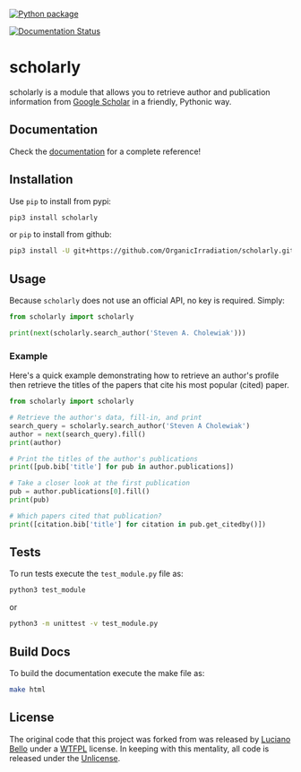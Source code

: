 [![Python package](https://https://github.com/scholarly-python-package/scholarly/workflows/Python%20package/badge.svg?branch=master)](https://https://github.com/scholarly-python-package/scholarly/actions?query=branch%3Amaster)

[![Documentation Status](https://readthedocs.org/projects/scholarly/badge/?version=latest)](https://scholarly.readthedocs.io/en/latest/?badge=latest)


# scholarly
scholarly is a module that allows you to retrieve author and publication information from [Google Scholar](https://scholar.google.com) in a friendly, Pythonic way.

## Documentation

Check the [documentation](https://scholarly.readthedocs.io/en/latest/?badge=latest) for a complete reference!

## Installation
Use `pip` to install from pypi:

```bash
pip3 install scholarly
```

or `pip` to install from github:

```bash
pip3 install -U git+https://github.com/OrganicIrradiation/scholarly.git
```


## Usage
Because `scholarly` does not use an official API, no key is required. Simply:

```python
from scholarly import scholarly

print(next(scholarly.search_author('Steven A. Cholewiak')))
```

### Example
Here's a quick example demonstrating how to retrieve an author's profile then retrieve the titles of the papers that cite his most popular (cited) paper.

```python
from scholarly import scholarly

# Retrieve the author's data, fill-in, and print
search_query = scholarly.search_author('Steven A Cholewiak')
author = next(search_query).fill()
print(author)

# Print the titles of the author's publications
print([pub.bib['title'] for pub in author.publications])

# Take a closer look at the first publication
pub = author.publications[0].fill()
print(pub)

# Which papers cited that publication?
print([citation.bib['title'] for citation in pub.get_citedby()])
```

## Tests

To run tests execute the `test_module.py` file as:

```bash
python3 test_module
```

or
```bash
python3 -m unittest -v test_module.py
```

## Build Docs

To build the documentation execute the make file as:

```bash
make html
```

## License
The original code that this project was forked from was released by [Luciano Bello](https://github.com/lbello/chalmers-web) under a [WTFPL](http://www.wtfpl.net/) license. In keeping with this mentality, all code is released under the [Unlicense](http://unlicense.org/).
